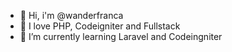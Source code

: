 - 👋 Hi, i'm @wanderfranca
- 👀 I love PHP, Codeigniter and Fullstack
- 🌱 I’m currently learning Laravel and Codeingniter

